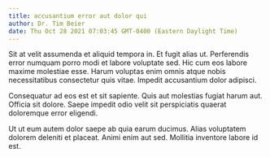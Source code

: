 ```yaml
---
title: accusantium error aut dolor qui
author: Dr. Tim Beier
date: Thu Oct 28 2021 07:03:45 GMT-0400 (Eastern Daylight Time)
---
```

Sit at velit assumenda et aliquid tempora in. Et fugit alias ut. Perferendis error numquam porro modi et labore voluptate sed. Hic cum eos labore maxime molestiae esse. Harum voluptas enim omnis atque nobis necessitatibus consectetur quis vitae. Impedit accusantium dolor adipisci.

 Consequatur ad eos est et sit sapiente. Quis aut molestias fugiat harum aut. Officia sit dolore. Saepe impedit odio velit sit perspiciatis quaerat doloremque error eligendi.

 Ut ut eum autem dolor saepe ab quia earum ducimus. Alias voluptatem dolorem deleniti et placeat. Animi enim aut sed. Mollitia inventore labore id est.